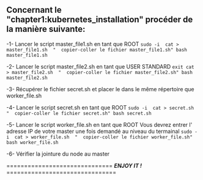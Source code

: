 ## Concernant le  "chapter1:kubernetes_installation" procéder de la manière suivante: 

-1- Lancer le script master_file1.sh en tant que ROOT
    ````
   sudo -i 
    cat > master_file1.sh 
     "  copier-coller le fichier master_file1.sh"
    bash master_file1.sh
    ````

-2- Lancer le script master_file2.sh en tant que USER STANDARD
    ````
    exit
    cat > master_file2.sh 
     "  copier-coller le fichier master_file2.sh"
   bash master_file2.sh
    ````

-3- Récupérer le fichier secret.sh et placer le dans le même répertoire que worker_file.sh

-4- Lancer le script secret.sh en tant que ROOT
    ````
    sudo -i 
    cat > secret.sh 
     "  copier-coller le fichier secret.sh"
    bash secret.sh
    ````

-5- Lancer le script worker_file.sh en tant que ROOT
    Vous devrez entrer l' adresse IP de votre master une fois demandé au niveau du termainal
    ````
    sudo -i 
    cat > worker_file.sh 
     "  copier-coller le fichier worker_file.sh"
    bash worker_file.sh
    ````

-6- Vérifier la jointure du node au master


  ==============================  ***ENJOY IT !***  ===============================
